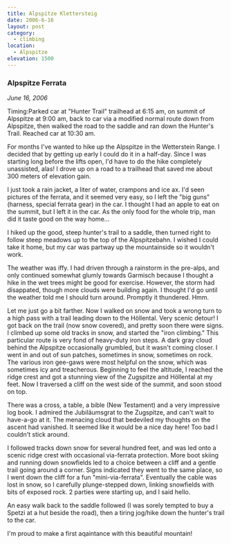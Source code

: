 ```yaml
---
title: Alpspitze Klettersteig
date: 2006-6-16
layout: post
category:
  - climbing
location:
  - Alpspitze
elevation: 1500
---
```


### Alpspitze Ferrata
_June 16, 2006_

Timing:Parked car at "Hunter Trail" trailhead at 6:15 am, on summit of
Alpspitze at 9:00 am, back to car via a modified normal route down from
Alpspitze, then walked the road to the saddle and ran down the Hunter's Trail.
Reached car at 10:30 am.

For months I've wanted to hike up the Alpspitze in the Wetterstein Range. I
decided that by getting up early I could do it in a half-day. Since I was
starting long before the lifts open, I'd have to do the hike completely
unassisted, alas! I drove up on a road to a trailhead that saved me about 300
meters of elevation gain.

I just took a rain jacket, a liter of water, crampons and ice ax. I'd seen
pictures of the ferrata, and it seemed very easy, so I left the "big guns"
(harness, special ferrata gear) in the car. I thought I had an apple to eat on
the summit, but I left it in the car. As the only food for the whole trip, man
did it taste good on the way home...

I hiked up the good, steep hunter's trail to a saddle, then turned right to
follow steep meadows up to the top of the Alpspitzebahn. I wished I could take
it home, but my car was partway up the mountainside so it wouldn't work.

The weather was iffy. I had driven through a rainstorm in the pre-alps, and
only continued somewhat glumly towards Garmisch because I thought a hike in the
wet trees might be good for exercise. However, the storm had disappated, though
more clouds were building again. I thought I'd go until the weather told me I
should turn around. Promptly it thundered. Hmm.

Let me just go a bit farther. Now I walked on snow and took a wrong turn to a
high pass with a trail leading down to the Höllental. Very scenic detour! I got
back on the trail (now snow covered), and pretty soon there were signs. I
climbed up some old tracks in snow, and started the "iron climbing." This
particular route is very fond of heavy-duty iron steps. A dark gray cloud
behind the Alpspitze occasionally grumbled, but it wasn't coming closer. I went
in and out of sun patches, sometimes in snow, sometimes on rock. The various
iron gee-gaws were most helpful on the snow, which was sometimes icy and
treacherous. Beginning to feel the altitude, I reached the ridge crest and got
a stunning view of the Zugspitze and Höllental at my feet. Now I traversed a
cliff on the west side of the summit, and soon stood on top.

There was a cross, a table, a bible (New Testament) and a very impressive log
book. I admired the Jubiläumsgrat to the Zugspitze, and can't wait to have-a-go
at it. The menacing cloud that bedeviled my thoughts on the ascent had
vanished. It seemed like it would be a nice day here! Too bad I couldn't stick
around.

I followed tracks down snow for several hundred feet, and was led onto a scenic
ridge crest with occasional via-ferrata protection. More boot skiing and
running down snowfields led to a choice between a cliff and a gentle trail
going around a corner. Signs indicated they went to the same place, so I went
down the cliff for a fun "mini-via-ferrata". Eventually the cable was lost in
snow, so I carefully plunge-stepped down, linking snowfields with bits of
exposed rock. 2 parties were starting up, and I said hello.

An easy walk back to the saddle followed (I was sorely tempted to buy a Spetzi
at a hut beside the road), then a tiring jog/hike down the hunter's trail to
the car.

I'm proud to make a first aqaintance with this beautiful mountain!
